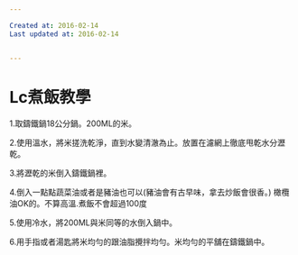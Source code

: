 ```yaml
---

Created at: 2016-02-14
Last updated at: 2016-02-14


---
```


# Lc煮飯教學


1.取鑄鐵鍋18公分鍋。200ML的米。

2.使用溫水，將米搓洗乾淨，直到水變清澈為止。放置在濾網上徹底甩乾水分瀝乾。

3.將瀝乾的米倒入鑄鐵鍋裡。

4.倒入一點點蔬菜油或者是豬油也可以(豬油會有古早味，拿去炒飯會很香。)
橄欖油OK的。不算高溫.煮飯不會超過100度

5.使用冷水，將200ML與米同等的水倒入鍋中。

6.用手指或者湯匙將米均勻的跟油脂攪拌均勻。米均勻的平舖在鑄鐵鍋中。

